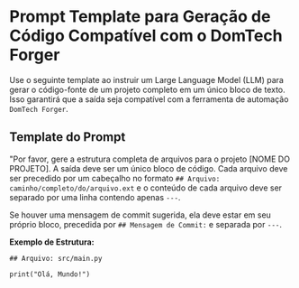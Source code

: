 # Prompt Template para Geração de Código Compatível com o DomTech Forger

Use o seguinte template ao instruir um Large Language Model (LLM) para gerar o código-fonte de um projeto completo em um único bloco de texto. Isso garantirá que a saída seja compatível com a ferramenta de automação `DomTech Forger`.

## Template do Prompt

"Por favor, gere a estrutura completa de arquivos para o projeto [NOME DO PROJETO]. A saída deve ser um único bloco de código. Cada arquivo deve ser precedido por um cabeçalho no formato `## Arquivo: caminho/completo/do/arquivo.ext` e o conteúdo de cada arquivo deve ser separado por uma linha contendo apenas `---`.

Se houver uma mensagem de commit sugerida, ela deve estar em seu próprio bloco, precedida por `## Mensagem de Commit:` e separada por `---`.

**Exemplo de Estrutura:**

```
## Arquivo: src/main.py

print("Olá, Mundo!")